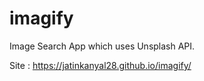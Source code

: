 # imagify
Image Search App which uses Unsplash API.

Site : https://jatinkanyal28.github.io/imagify/
